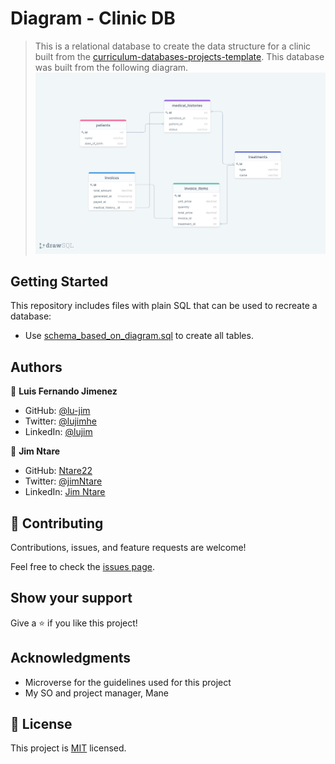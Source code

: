 # Diagram - Clinic DB

> This is a relational database to create the data structure for a clinic built from the [curriculum-databases-projects-template](https://github.com/microverseinc/curriculum-databases-projects-template). This database was built from the following diagram.
![diagram](./clinic_diagram.png)



## Getting Started

This repository includes files with plain SQL that can be used to recreate a database:

- Use [schema_based_on_diagram.sql](./schema_based_on_diagram.sql) to create all tables.


## Authors

👤 **Luis Fernando Jimenez**

- GitHub: [@lu-jim](https://github.com/lu-jim)
- Twitter: [@lujimhe](https://twitter.com/lujimhe)
- LinkedIn: [@lujim](https://www.linkedin.com/in/lujim/)


👤 **Jim Ntare**

- GitHub: [Ntare22](https://github.com/ntare22)
- Twitter: [@jimNtare](https://twitter.com/jimNtare)
- LinkedIn: [Jim Ntare](https://linkedin.com/in/jimntare)

## 🤝 Contributing

Contributions, issues, and feature requests are welcome!

Feel free to check the [issues page](../../issues/).
## Show your support

Give a ⭐️ if you like this project!

## Acknowledgments

- Microverse for the guidelines used for this project
- My SO and project manager, Mane

## 📝 License

This project is [MIT](./MIT.md) licensed.
